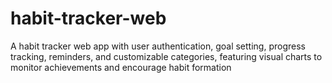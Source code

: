 # habit-tracker-web
A habit tracker web app with user authentication, goal setting, progress tracking, reminders, and customizable categories, featuring visual charts to monitor achievements and encourage habit formation
